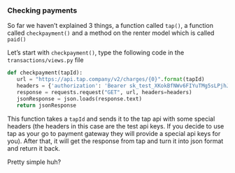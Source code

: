 ### Checking payments

So far we haven’t explained 3 things, a function called `tap()`, a function called `checkpayment()` and a method on the renter model which is called `paid()`

Let’s start with `checkpayment()`, type the following code in the `transactions/views.py` file

```python
def checkpayment(tapId):
   url = "https://api.tap.company/v2/charges/{0}".format(tapId)
   headers = {'authorization': 'Bearer sk_test_XKokBfNWv6FIYuTMg5sLPjhJ'}
   response = requests.request("GET", url, headers=headers)
   jsonResponse = json.loads(response.text)
   return jsonResponse
```

This function takes a `tapId` and sends it to the tap api with some special headers (the headers in this case are the test api keys. If you decide to use tap as your go to payment gateway they will provide a special api keys for you). After that, it will get the response from tap and turn it into json format and return it back.

Pretty simple huh?
